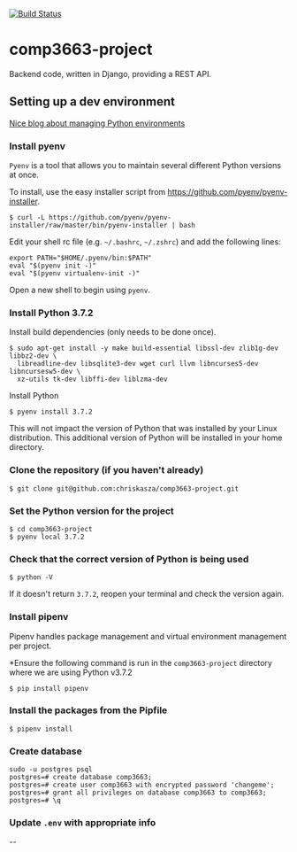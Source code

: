 [![Build Status](https://travis-ci.com/comp-3663-weather-visualization/comp3663-django.svg?branch=master)](https://travis-ci.com/comp-3663-weather-visualization/comp3663-django)

# comp3663-project
Backend code, written in Django, providing a REST API.

## Setting up a dev environment
[Nice blog about managing Python environments](https://jacobian.org/writing/python-environment-2018/)

### Install pyenv
`Pyenv` is a tool that allows you to maintain several different Python versions at once.

To install, use the easy installer script from https://github.com/pyenv/pyenv-installer.
```
$ curl -L https://github.com/pyenv/pyenv-installer/raw/master/bin/pyenv-installer | bash
```
Edit your shell rc file (e.g. `~/.bashrc`, `~/.zshrc`) and add the following lines:
```
export PATH="$HOME/.pyenv/bin:$PATH"
eval "$(pyenv init -)"
eval "$(pyenv virtualenv-init -)"
```
Open a new shell to begin using `pyenv`.

### Install Python 3.7.2
Install build dependencies (only needs to be done once).
```
$ sudo apt-get install -y make build-essential libssl-dev zlib1g-dev libbz2-dev \
  libreadline-dev libsqlite3-dev wget curl llvm libncurses5-dev libncursesw5-dev \
  xz-utils tk-dev libffi-dev liblzma-dev
```
Install Python
```
$ pyenv install 3.7.2
```
This will not impact the version of Python that was installed by your Linux distribution. This additional version of Python will be installed in your home directory.

### Clone the repository (if you haven't already)
```
$ git clone git@github.com:chriskasza/comp3663-project.git
```

### Set the Python version for the project
```
$ cd comp3663-project
$ pyenv local 3.7.2
```

### Check that the correct version of Python is being used
```
$ python -V
```
If it doesn't return `3.7.2`, reopen your terminal and check the version again.

### Install pipenv
Pipenv handles package management and virtual environment management per project.

*Ensure the following command is run in the `comp3663-project` directory where we are using Python v3.7.2
```
$ pip install pipenv
```

### Install the packages from the Pipfile
```
$ pipenv install
```

### Create database
```
sudo -u postgres psql
postgres=# create database comp3663;
postgres=# create user comp3663 with encrypted password 'changeme';
postgres=# grant all privileges on database comp3663 to comp3663;
postgres=# \q
```

### Update `.env` with appropriate info
--


